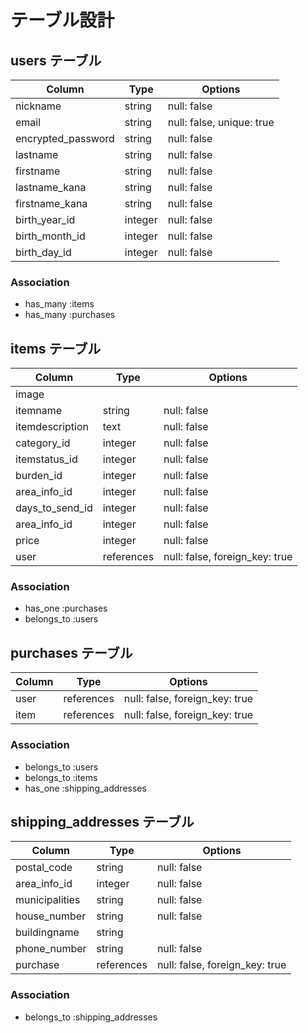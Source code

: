# テーブル設計

## users テーブル

| Column             | Type    | Options                   |
| ------------------ | ------- | ------------------------- |
| nickname           | string  | null: false               |
| email              | string  | null: false, unique: true |
| encrypted_password | string  | null: false               |
| lastname           | string  | null: false               |
| firstname          | string  | null: false               |
| lastname_kana      | string  | null: false               |
| firstname_kana     | string  | null: false               |
| birth_year_id      | integer | null: false               |
| birth_month_id     | integer | null: false               |
| birth_day_id       | integer | null: false               |

### Association

- has_many :items
- has_many :purchases

## items テーブル

| Column          | Type       | Options                        |
| --------------- | ---------- | ------------------------------ |
| image           |            |                                |
| itemname        | string     | null: false                    |
| itemdescription | text       | null: false                    |
| category_id     | integer    | null: false                    |
| itemstatus_id   | integer    | null: false                    |
| burden_id       | integer    | null: false                    |
| area_info_id    | integer    | null: false                    |
| days_to_send_id | integer    | null: false                    |
| area_info_id    | integer    | null: false                    |
| price           | integer    | null: false                    |
| user            | references | null: false, foreign_key: true |

### Association

- has_one :purchases
- belongs_to :users

## purchases テーブル

| Column          | Type       | Options                        |
| --------------- | ---------- | ------------------------------ |
| user            | references | null: false, foreign_key: true |
| item            | references | null: false, foreign_key: true |

### Association

- belongs_to :users
- belongs_to :items
- has_one :shipping_addresses

## shipping_addresses テーブル

| Column         | Type       | Options                        |
| -------------- | ---------- | ------------------------------ |
| postal_code    | string     | null: false                    |
| area_info_id   | integer    | null: false                    |
| municipalities | string     | null: false                    |
| house_number   | string     | null: false                    |
| buildingname   | string     |                                |
| phone_number   | string     | null: false                    |
| purchase       | references | null: false, foreign_key: true |

### Association

- belongs_to :shipping_addresses